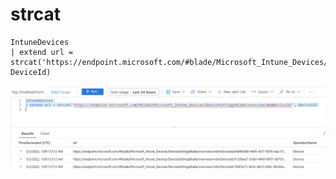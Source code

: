 # strcat

```
IntuneDevices
| extend url = strcat('https://endpoint.microsoft.com/#blade/Microsoft_Intune_Devices/DeviceSettingsBlade/overview/mdmDeviceId/', DeviceId)
```

![](<../../.gitbook/assets/image (26).png>)
